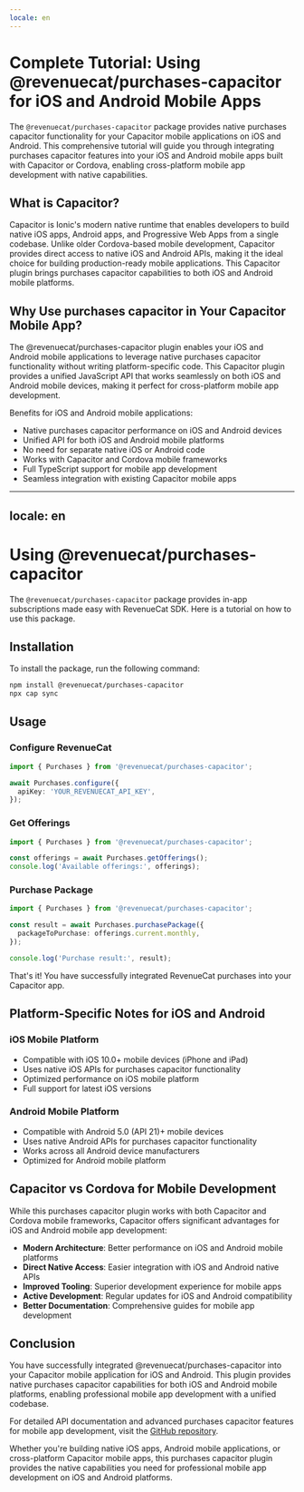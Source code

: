 ```yaml
---
locale: en
---
```


# Complete Tutorial: Using @revenuecat/purchases-capacitor for iOS and Android Mobile Apps

The `@revenuecat/purchases-capacitor` package provides native purchases capacitor functionality for your Capacitor mobile applications on iOS and Android. This comprehensive tutorial will guide you through integrating purchases capacitor features into your iOS and Android mobile apps built with Capacitor or Cordova, enabling cross-platform mobile app development with native capabilities.

## What is Capacitor?

Capacitor is Ionic's modern native runtime that enables developers to build native iOS apps, Android apps, and Progressive Web Apps from a single codebase. Unlike older Cordova-based mobile development, Capacitor provides direct access to native iOS and Android APIs, making it the ideal choice for building production-ready mobile applications. This Capacitor plugin brings purchases capacitor capabilities to both iOS and Android mobile platforms.

## Why Use purchases capacitor in Your Capacitor Mobile App?

The @revenuecat/purchases-capacitor plugin enables your iOS and Android mobile applications to leverage native purchases capacitor functionality without writing platform-specific code. This Capacitor plugin provides a unified JavaScript API that works seamlessly on both iOS and Android mobile devices, making it perfect for cross-platform mobile app development.

Benefits for iOS and Android mobile applications:
- Native purchases capacitor performance on iOS and Android devices
- Unified API for both iOS and Android mobile platforms
- No need for separate native iOS or Android code
- Works with Capacitor and Cordova mobile frameworks
- Full TypeScript support for mobile app development
- Seamless integration with existing Capacitor mobile apps

---
locale: en
---
# Using @revenuecat/purchases-capacitor

The `@revenuecat/purchases-capacitor` package provides in-app subscriptions made easy with RevenueCat SDK. Here is a tutorial on how to use this package.

## Installation

To install the package, run the following command:

```bash
npm install @revenuecat/purchases-capacitor
npx cap sync
```

## Usage

### Configure RevenueCat

```typescript
import { Purchases } from '@revenuecat/purchases-capacitor';

await Purchases.configure({
  apiKey: 'YOUR_REVENUECAT_API_KEY',
});
```

### Get Offerings

```typescript
import { Purchases } from '@revenuecat/purchases-capacitor';

const offerings = await Purchases.getOfferings();
console.log('Available offerings:', offerings);
```

### Purchase Package

```typescript
import { Purchases } from '@revenuecat/purchases-capacitor';

const result = await Purchases.purchasePackage({
  packageToPurchase: offerings.current.monthly,
});

console.log('Purchase result:', result);
```

That's it! You have successfully integrated RevenueCat purchases into your Capacitor app.

## Platform-Specific Notes for iOS and Android

### iOS Mobile Platform

- Compatible with iOS 10.0+ mobile devices (iPhone and iPad)
- Uses native iOS APIs for purchases capacitor functionality
- Optimized performance on iOS mobile platform
- Full support for latest iOS versions

### Android Mobile Platform

- Compatible with Android 5.0 (API 21)+ mobile devices
- Uses native Android APIs for purchases capacitor functionality
- Works across all Android device manufacturers
- Optimized for Android mobile platform

## Capacitor vs Cordova for Mobile Development

While this purchases capacitor plugin works with both Capacitor and Cordova mobile frameworks, Capacitor offers significant advantages for iOS and Android mobile app development:

- **Modern Architecture**: Better performance on iOS and Android mobile platforms
- **Direct Native Access**: Easier integration with iOS and Android native APIs
- **Improved Tooling**: Superior development experience for mobile apps
- **Active Development**: Regular updates for iOS and Android compatibility
- **Better Documentation**: Comprehensive guides for mobile app development

## Conclusion

You have successfully integrated @revenuecat/purchases-capacitor into your Capacitor mobile application for iOS and Android. This plugin provides native purchases capacitor capabilities for both iOS and Android mobile platforms, enabling professional mobile app development with a unified codebase.

For detailed API documentation and advanced purchases capacitor features for mobile app development, visit the [GitHub repository](https://github.com/RevenueCat/purchases-capacitor).

Whether you're building native iOS apps, Android mobile applications, or cross-platform Capacitor mobile apps, this purchases capacitor plugin provides the native capabilities you need for professional mobile app development on iOS and Android platforms.
